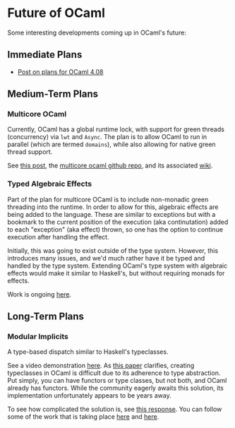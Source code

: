 # Future of OCaml

Some interesting developments coming up in OCaml's future:

## Immediate Plans
* [Post on plans for OCaml 4.08](https://blog.janestreet.com/plans-for-ocaml-408/)

## Medium-Term Plans

### Multicore OCaml

Currently, OCaml has a global runtime lock,
with support for green threads (concurrency) via `lwt` and `Async`.
The plan is to allow OCaml to run in parallel (which are termed `domains`),
while also allowing for native green thread support.

See [this post](https://discuss.ocaml.org/t/ocaml-multicore-report-on-a-june-2018-development-meeting-in-paris/2202),
the [multicore ocaml github repo](https://github.com/ocamllabs/ocaml-multicore),
and its associated [wiki](https://github.com/ocamllabs/ocaml-multicore/wiki).

### Typed Algebraic Effects

Part of the plan for multicore OCaml is to include non-monadic green threading into the runtime.
In order to allow for this, algebraic effects are being added to the language.
These are similar to exceptions but with a bookmark to the current position of the execution
(aka continutation) added to each "exception" (aka effect) thrown,
so one has the option to continue execution after handling the effect.

Initially, this was going to exist outside of the type system.
However, this introduces many issues, and we'd much rather have it be typed and handled by the
type system.
Extending OCaml's type system with algebraic effects would make it similar to Haskell's,
but without requiring monads for effects.

Work is ongoing [here](https://github.com/lpw25/ocaml-typed-effects).

## Long-Term Plans

### Modular Implicits

A type-based dispatch similar to Haskell's typeclasses.

See a video demonstration [here](https://www.youtube.com/watch?v=3wVUXTd4WNc).
As [this paper](https://arxiv.org/pdf/1512.01895.pdf) clarifies,
creating typeclasses in OCaml is difficult due to its adherence to
type abstraction.
Put simply, you can have functors or type classes, but not both, and OCaml already has functors.
While the community eagerly awaits this solution, its implementation unfortunately appears to be years away.

To see how complicated the solution is, see [this response](https://discuss.ocaml.org/t/modular-implicits/144/18).
You can follow some of the work that is taking place [here](https://github.com/lpw25/implicits-module-system)
and [here](https://github.com/ocamllabs/ocaml-modular-implicits).
